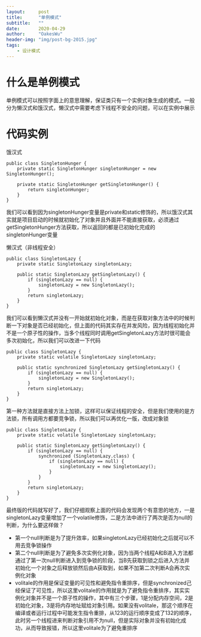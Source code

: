 ```yaml
---
layout:     post
title:      "单例模式"
subtitle:   ""
date:       2020-04-29
author:     "OakesWu"
header-img: "img/post-bg-2015.jpg"
tags:
    - 设计模式
---
```


# 什么是单例模式
单例模式可以按照字面上的意思理解，保证类只有一个实例对象生成的模式。一般分为懒汉式和饿汉式，懒汉式中需要考虑下线程不安全的问题，可以在实例中展示

# 代码实例
饿汉式
```
public class SingletonHunger {
    private static SingletonHunger singletonHunger = new SingletonHunger();

    private static SingletonHunger getSingletonHunger() {
        return singletonHunger;
    }
}
```
我们可以看到因为singletonHunger变量是private和static修饰的，所以饿汉式其实就是项目启动的时候就初始化了对象并且外面并不能直接获取，必须通过getSingletonHunger方法获取，所以返回的都是已初始化完成的singletonHunger变量

懒汉式（非线程安全）
```
public class SingletonLazy {
    private static SingletonLazy singletonLazy;

    public static SingletonLazy getSingletonLazy() {
        if (singletonLazy == null) {
            singletonLazy = new SingletonLazy();
        }
        return singletonLazy;
    }
}
```
我们可以看到懒汉式并没有一开始就初始化对象，而是在获取对象方法中的时候判断一下对象是否已经初始化，但上面的代码其实存在并发风险，因为线程初始化并不是一个原子性的操作，当多个线程同时调用getSingletonLazy方法时很可能会多次初始化，所以我们可以改进一下代码
```
public class SingletonLazy {
    private static volatile SingletonLazy singletonLazy;

    public static synchronized SingletonLazy getSingletonLazy() {
        if (singletonLazy == null) {
            singletonLazy = new SingletonLazy();
        }
        return singletonLazy;
    }
}
```
第一种方法就是直接方法上加锁，这样可以保证线程的安全，但是我们使用的是方法锁，所有调用方都要竞争锁，所以我们可以再优化一版，改成对象锁
```
public class SingletonLazy {
    private static volatile SingletonLazy singletonLazy;

    public static SingletonLazy getSingletonLazy() {
        if (singletonLazy == null) {
            synchronized (SingletonLazy.class) {
                if (singletonLazy == null) {
                    singletonLazy = new SingletonLazy();
                }
            }
        }
        return singletonLazy;
    }
}
```
最终版的代码就写好了，我们仔细观察上面的代码会发现两个有意思的地方，一是singletonLazy变量增加了一个volatile修饰，二是方法中进行了两次是否为null的判断，为什么要这样做？

- 第一个null判断是为了提升效率，如果singletonLazy已经初始化之后就可以不用去竞争锁操作
- 第二个null判断是为了避免多次实例化对象，因为当两个线程A和B进入方法都通过了第一次null判断进入到竞争锁的阶段，当B先获取到锁之后进入方法并初始化一个对象之后释放锁然后由A获取到，如果不加第二次判断A会再次实例化对象
- volitale的作用是保证变量的可见性和避免指令重排序，但是synchronized己经保证了可见性，所以这里volitale的作用就是为了避免指令重排序，其实实例化对象并不是一个原子性的操作，其中有三个步骤，1是分配内存空间，2是初始化对象，3是将内存地址赋给对象引用。如果没有volitale，那这个顺序在编译或者运行过程中可能发生指令重排，从123的运行顺序变成了132的顺序，此时另一个线程进来判断对象引用不为null，但是实际对象并没有初始化成功，从而导致报错，所以这里volitale为了避免重排序